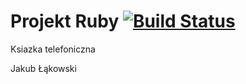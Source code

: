 # Projekt Ruby [![Build Status](https://secure.travis-ci.org/kubalakowski/projekt_ruby.svg?branch=master)](http://travis-ci.org/kubalakowski/projekt_ruby)
Ksiazka telefoniczna

Jakub Łąkowski
